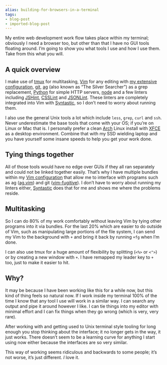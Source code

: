 ```yaml
---
alias: building-for-browsers-in-a-terminal
tags:
- blog-post
- imported-blog-post
---
```



My entire web development work flow takes place within my terminal; obviously I need a browser too, but other than that I have no GUI tools floating around. I’m going to show you what tools I use and how I use them. Take from this what you will.

## A quick overview

I make use of [tmux](http://tmux.sourceforge.net/) for multitasking, [Vim](http://www.vim.org/) for any editing with [my extensive configuration](https://github.com/Wolfy87/vim-config), [git](http://git-scm.com/), [ag](https://github.com/ggreer/the_silver_searcher) (also known as “The Silver Searcher”) as a grep replacement, [Python](http://docs.python.org/3.0/library/http.server.html) for simple HTTP servers, [node](http://nodejs.org/) and a few linters including [JSHint](http://www.jshint.com/), [CSSLint](https://github.com/stubbornella/csslint) and [JSONLint](https://github.com/zaach/jsonlint). These linters are completely integrated into Vim with [Syntastic](https://github.com/scrooloose/syntastic), so I don’t need to worry about running them.

I also use the general Unix tools a lot which include `less`, `grep`, `curl` and `ssh`. Never underestimate the base tools that come with your OS; if you’re on Linux or Mac that is. I personally prefer a clean [Arch](https://www.archlinux.org/) Linux install with [XFCE](http://www.xfce.org/) as a desktop environment. Combine that with my SSD wielding laptop and you have yourself some insane speeds to help you get your work done.

## Tying things together

All of those tools would have no edge over GUIs if they all ran separately and could not be linked together easily. That’s why I have multiple bundles within my [Vim configuration](https://github.com/Wolfy87/vim-config) that allow me to interface with programs such as ag ([ag.vim](https://github.com/rking/ag.vim)) and git ([vim-fugitive](https://github.com/tpope/vim-fugitive)). I don’t have to worry about running my linters either, [Syntastic](https://github.com/scrooloose/syntastic) does that for me and shows me where the problems reside.

## Multitasking

So I can do 80% of my work comfortably without leaving Vim by tying other programs into it via bundles. For the last 20% which are easier to do outside of Vim, such as manipulating large portions of the file system, I can send my Vim to the background with `+` and bring it back by running `+fg` when I’m done.

I can also use tmux for a huge amount of flexibility by splitting (`<%>` or `<">`) or by creating a new window with `+`. I have remapped my leader key to `+` too, just to make it easier to hit.

## Why?

It may be because I have been working like this for a while now, but this kind of thing feels so natural now. If I work inside my terminal 100% of the time I know that any tool I use will work in a similar way. I can search any output and pipe it around however I like. I can tie things into my editor with minimal effort and I can fix things when they go wrong (which is very, very rare).

After working with and getting used to Unix terminal style tooling for long enough you stop thinking about the interface; it no longer gets in the way, it just works. There doesn’t seem to be a learning curve for anything I start using now either because the interfaces are so very similar.

This way of working seems ridiculous and backwards to some people; it’s not worse, it’s just different. _I_ love it.
